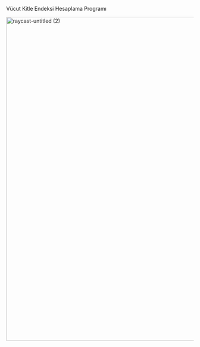 Vücut Kitle Endeksi Hesaplama Programı

<img width="869" alt="raycast-untitled (2)" src="https://user-images.githubusercontent.com/36601746/206562907-8666214e-428e-4db7-ac55-37a6e426df39.png">
